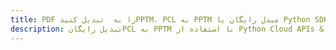 ---title: PDF را به  تبدیل کنیدPPTM، PCL به PPTM مبدل رایگان یا Python SDKdescription: تبدیل رایگانPCL به PPTM با استفاده از Python Cloud APIs & SDK همچنین اسناد PDF را در Cloud ایجاد، ویرایش و رندر کنید.---